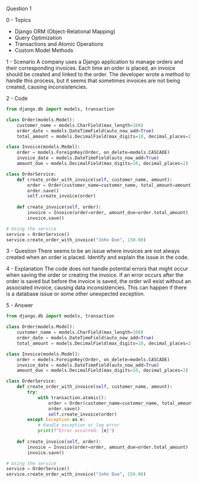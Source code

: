 Question 1

0 - Topics
- Django ORM (Object-Relational Mapping)
- Query Optimization
- Transactions and Atomic Operations
- Custom Model Methods

1 - Scenario
A company uses a Django application to manage orders and their corresponding invoices. Each time an order is placed, an invoice should be created and linked to the order. The developer wrote a method to handle this process, but it seems that sometimes invoices are not being created, causing inconsistencies.

2 - Code
```python
from django.db import models, transaction

class Order(models.Model):
    customer_name = models.CharField(max_length=100)
    order_date = models.DateTimeField(auto_now_add=True)
    total_amount = models.DecimalField(max_digits=10, decimal_places=2)

class Invoice(models.Model):
    order = models.ForeignKey(Order, on_delete=models.CASCADE)
    invoice_date = models.DateTimeField(auto_now_add=True)
    amount_due = models.DecimalField(max_digits=10, decimal_places=2)

class OrderService:
    def create_order_with_invoice(self, customer_name, amount):
        order = Order(customer_name=customer_name, total_amount=amount)
        order.save()
        self.create_invoice(order)
    
    def create_invoice(self, order):
        invoice = Invoice(order=order, amount_due=order.total_amount)
        invoice.save()

# Using the service
service = OrderService()
service.create_order_with_invoice("John Doe", 150.00)
```

3 - Question
There seems to be an issue where invoices are not always created when an order is placed. Identify and explain the issue in the code.

4 - Explanation
The code does not handle potential errors that might occur when saving the order or creating the invoice. If an error occurs after the order is saved but before the invoice is saved, the order will exist without an associated invoice, causing data inconsistencies. This can happen if there is a database issue or some other unexpected exception.

5 - Answer
```python
from django.db import models, transaction

class Order(models.Model):
    customer_name = models.CharField(max_length=100)
    order_date = models.DateTimeField(auto_now_add=True)
    total_amount = models.DecimalField(max_digits=10, decimal_places=2)

class Invoice(models.Model):
    order = models.ForeignKey(Order, on_delete=models.CASCADE)
    invoice_date = models.DateTimeField(auto_now_add=True)
    amount_due = models.DecimalField(max_digits=10, decimal_places=2)

class OrderService:
    def create_order_with_invoice(self, customer_name, amount):
        try:
            with transaction.atomic():
                order = Order(customer_name=customer_name, total_amount=amount)
                order.save()
                self.create_invoice(order)
        except Exception as e:
            # Handle exception or log error
            print(f"Error occurred: {e}")
    
    def create_invoice(self, order):
        invoice = Invoice(order=order, amount_due=order.total_amount)
        invoice.save()

# Using the service
service = OrderService()
service.create_order_with_invoice("John Doe", 150.00)
```
